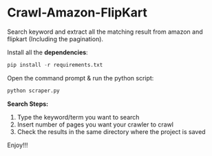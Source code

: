 # Crawl-Amazon-FlipKart
Search keyword and extract all the matching result from amazon and flipkart (Including the pagination).

Install all the **dependencies**:

```python
pip install -r requirements.txt
```
Open the command prompt & run the python script:

```python
python scraper.py
```
**Search Steps:**

1. Type the keyword/term you want to search
2. Insert number of pages you want your crawler to crawl
3. Check the results in the same directory where the project is saved

Enjoy!!!

